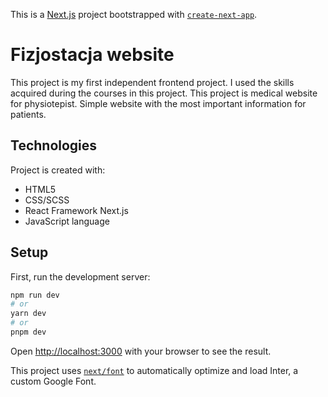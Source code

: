 This is a [Next.js](https://nextjs.org/) project bootstrapped with [`create-next-app`](https://github.com/vercel/next.js/tree/canary/packages/create-next-app).

# Fizjostacja website 
This project is my first independent frontend project. I used the skills acquired during the courses in this project.
This project is medical website for physiotepist. Simple website with the most important information for patients.

## Technologies
Project is created with:
* HTML5
* CSS/SCSS
* React Framework Next.js
* JavaScript language

## Setup

First, run the development server:

```bash
npm run dev
# or
yarn dev
# or
pnpm dev
```

Open [http://localhost:3000](http://localhost:3000) with your browser to see the result.


This project uses [`next/font`](https://nextjs.org/docs/basic-features/font-optimization) to automatically optimize and load Inter, a custom Google Font.


